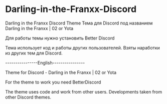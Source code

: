 # Darling-in-the-Franxx-Discord
Darling in the Franxx Discord Theme
Тема для Discord под названием Darling in the Franxx | 02 or Yota

Для работы темы нужно установить Better Discord

Тема использует код и работы других пользователей. Взяты наработки из других тем для Discord.

----------------English----------------

Theme for Discord - Darling in the Franxx | 02 or Yota

For the theme to work you need BetterDiscord

The theme uses code and work from other users. Developments taken from other Discord themes.
